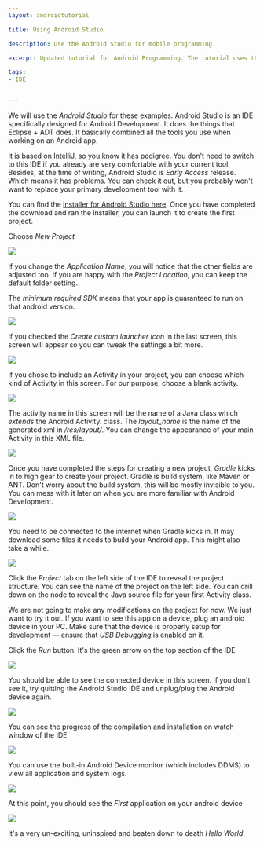 ```yaml
---
layout: androidtutorial

title: Using Android Studio

description: Use the Android Studio for mobile programming

excerpt: Updated tutorial for Android Programming. The tutorial uses the Android Studio for development. This is a shortened version of a longer tutorial. The full tutorial is available to class participants.

tags:
- IDE


---
```



We will use the *Android Studio* for these examples. Android Studio is an IDE specifically designed for Android Development. It does the things that Eclipse + ADT does. It basically combined all the tools you use when working on an Android app.

It is based on IntelliJ, so you know it has pedigree. You don't need to switch to this IDE if you already are very comfortable with your current tool. Besides, at the time of writing, Android Studio is *Early Access* release. Which means it has problems. You can check it out, but you probably won't want to replace your primary development tool with it.

You can find the [installer for Android Studio here](http://developer.android.com/sdk/installing/studio.html). Once you have completed the download and ran the installer, you can launch it to create the first project.

Choose *New Project*

<img class="shadow" src="/img/androidstudio-1.png">

If you change the *Application Name*, you will notice that the other fields are adjusted too. If you are happy with the *Project Location*, you can keep the default folder setting. 

The *minimum required SDK* means that your app is guaranteed to run on that android version. 

<img class="shadow" src="/img/androidstudio-2.png">

If you checked the *Create custom launcher icon* in the last screen, this screen will appear so you can tweak the settings a bit more.

<img class="shadow" src="/img/androidstudio-3.png">

If you chose to include an Activity in your project, you can choose which kind of Activity in this screen. For our purpose, choose a blank activity.

<img class="shadow" src="/img/androidstudio-4.png">

The activity name in this screen will be the name of a Java class which *extends* the Android Activity. class. The *layout_name* is the name of the generated xml in */res/layout/*. You can change the appearance of your main Activity in this XML file.

<img class="shadow" src="/img/androidstudio-5.png">

Once you have completed the steps for creating a new project, *Gradle* kicks in to high gear to create your project. Gradle is build system, like Maven or ANT. Don't worry about the build system, this will be mostly invisible to you. You can mess with it later on when you are more familiar with Android Development.


<img class="shadow" src="/img/androidstudio-6.png">


You need to be connected to the internet when Gradle kicks in. It may download some files it needs to build your Android app. This might also take a while.

<img class="shadow" src="/img/androidstudio-7.png">


Click the *Project* tab on the left side of the IDE to reveal the project structure. You can see the name of the project on the left side. You can drill down on the node to reveal the Java source file for your first Activity class.


We are not going to make any modifications on the project for now. We just want to try it out. If you want to see this app on a device, plug an android device in your PC. Make sure that the device is properly setup for development &mdash; ensure that *USB Debugging* is enabled on it. 

Click the *Run* button. It's the green arrow on the top section of the IDE

<img class="shadow" src="/img/androidstudio-8.png">

You should be able to see the connected device in this screen. If you don't see it, try quitting the Android Studio IDE and unplug/plug the Android device again. 

<img class="shadow" src="/img/androidstudio-9.png">

You can see the progress of the compilation and installation on watch window of the IDE


<img class="shadow" src="/img/androidstudio-10.png">

You can use the built-in Android Device monitor (which includes DDMS) to view all application and system logs.


<img class="small" src="/img/first-1.png">

At this point, you should see the *First* application on your android device

<img class="small" src="/img/first-2.png">

It's a very un-exciting, uninspired and beaten down to death *Hello World*.

